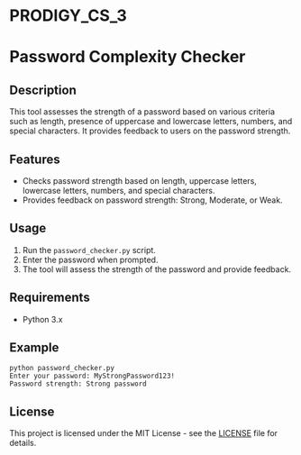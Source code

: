 # PRODIGY_CS_3
# Password Complexity Checker

## Description
This tool assesses the strength of a password based on various criteria such as length, presence of uppercase and lowercase letters, numbers, and special characters. It provides feedback to users on the password strength.

## Features
- Checks password strength based on length, uppercase letters, lowercase letters, numbers, and special characters.
- Provides feedback on password strength: Strong, Moderate, or Weak.

## Usage
1. Run the `password_checker.py` script.
2. Enter the password when prompted.
3. The tool will assess the strength of the password and provide feedback.

## Requirements
- Python 3.x

## Example
```
python password_checker.py
Enter your password: MyStrongPassword123!
Password strength: Strong password
```

## License
This project is licensed under the MIT License - see the [LICENSE](LICENSE) file for details.
